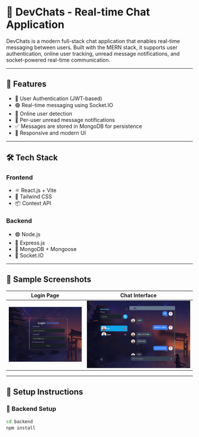 # 💬 DevChats - Real-time Chat Application

DevChats is a modern full-stack chat application that enables real-time messaging between users. Built with the MERN stack, it supports user authentication, online user tracking, unread message notifications, and socket-powered real-time communication.

---

## 🚀 Features

- 🔐 User Authentication (JWT-based)
- 🟢 Real-time messaging using Socket.IO
- 👀 Online user detection
- 🔔 Per-user unread message notifications
- ✅ Messages are stored in MongoDB for persistence
- 📱 Responsive and modern UI

---

## 🛠️ Tech Stack

### Frontend
- ⚛️ React.js + Vite
- 🎨 Tailwind CSS
- 📦 Context API

### Backend
- 🟢 Node.js
- 🚀 Express.js
- 🍃 MongoDB + Mongoose
- 🔌 Socket.IO

---

## 📸 Sample Screenshots

| Login Page | Chat Interface |
|------------|----------------|
| ![Login](./login.png) | ![Chat](./chat.png) |


---

## 🧪 Setup Instructions

### 🔧 Backend Setup

```bash
cd backend
npm install
